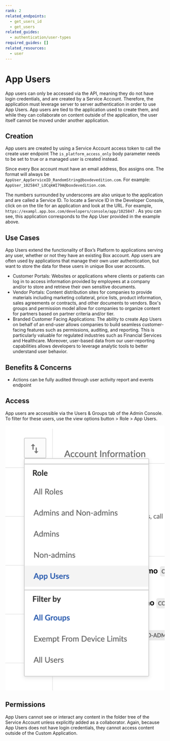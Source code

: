 ```yaml
---
rank: 2
related_endpoints:
  - get_users_id
  - get_users
related_guides:
  - authentication/user-types
required_guides: []
related_resources:
  - user
---
```


# App Users

App users can only be accessed via the API, meaning they do not have login
credentials, and are created by a Service Account. Therefore, the application
must leverage server to server authentication in order to use App Users. App
users are tied to the application used to create them, and while they can
collaborate on content outside of the application, the user itself cannot be
moved under another application.

## Creation

App users are created by using a Service Account access token to call the create
user endpoint The `is_platform_access_only` body parameter needs to be set to true
or a managed user is created instead.

Since every Box account must have an email address, Box assigns one. The format
will always be `AppUser_AppServiceID_RandomString@boxdevedition.com`. For
example: `AppUser_1025847_LOCqkWI79A@boxdevedition.com`.

The numbers surrounded by underscores are also unique to the application and
are called a Service ID. To locate a Service ID in the Developer Console, click
on on the tile for an application and look at the URL. For example,
`https://exampl.app.box.com/developers/console/app/1025847` . As you can see,
this application corresponds to the App User provided in the example above.

## Use Cases

App Users extend the functionality of Box’s Platform to applications serving any
user, whether or not they have an existing Box account. App users are often used
by applications that manage their own user authentication, but want to store the
data for these users in unique Box user accounts.

- Customer Portals: Websites or applications where clients or patients can log
  in to access information provided by employees at a company and/or to store and
  retrieve their own sensitive documents.
- Vendor Portals: Content distribution sites for companies to provide materials
  including marketing collateral, price lists, product information, sales
  agreements or contracts, and other documents to vendors. Box's groups and
  permission model allow for companies to organize content for partners based on
  partner criteria and/or tier.
- Branded Customer Facing Applications: The ability to create App Users on
 behalf of an end-user allows companies to build seamless customer-facing
 features such as permissions, auditing, and reporting. This is particularly
 valuable for regulated industries such as Financial Services and Healthcare.
 Moreover, user-based data from our user-reporting capabilities allows
 developers to leverage analytic tools to better understand user behavior.

## Benefits & Concerns

- Actions can be fully audited through user activity report and events endpoint 

## Access

App users are accessible via the Users & Groups tab of the Admin Console. To
filter for these users, use the view options button > Role > App Users.

<ImageFrame center shadow border>

![Filter for App Users](./app_users_filter.png)

</ImageFrame>

## Permissions 

App Users cannot see or interact any content in the folder tree of the Service
Account unless explicitly added as a collaborator. Again, because App Users does
not have login credentials, they cannot access content outside of the
Custom Application. 
